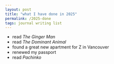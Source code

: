 ```yaml
---
layout: post
title: "what I have done in 2025"
permalink: /2025-done
tags: journal writing list
---
```


<!--more-->
- read _The Ginger Man_
- read _The Dominant Animal_
- found a great new apartment for Z in Vancouver
- renewed my passport
- read _Pachinko_
